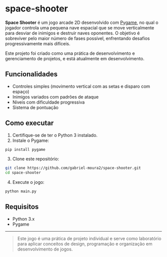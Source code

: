 # space-shooter

**Space Shooter** é um jogo arcade 2D desenvolvido com [Pygame](https://www.pygame.org/), no qual o jogador controla uma pequena nave espacial que se move verticalmente para desviar de inimigos e destruir naves oponentes. O objetivo é sobreviver pelo maior número de fases possível, enfrentando desafios progressivamente mais difíceis.

Este projeto foi criado como uma prática de desenvolvimento e gerenciamento de projetos, e está atualmente em desenvolvimento.

## Funcionalidades

- Controles simples (movimento vertical com as setas e disparo com espaço)
- Inimigos variados com padrões de ataque
- Níveis com dificuldade progressiva
- Sistema de pontuação

## Como executar

1. Certifique-se de ter o Python 3 instalado.
2. Instale o Pygame:
```bash
pip install pygame
```
3. Clone este repositório:
```bash
git clone https://github.com/gabriel-moura2/space-shooter.git
cd space-shooter
```
4. Execute o jogo:
```bash
python main.py
```
## Requisitos

- Python 3.x
- Pygame

***

> Este jogo é uma prática de projeto individual e serve como laboratório para aplicar conceitos de design, programação e organização em desenvolvimento de jogos.